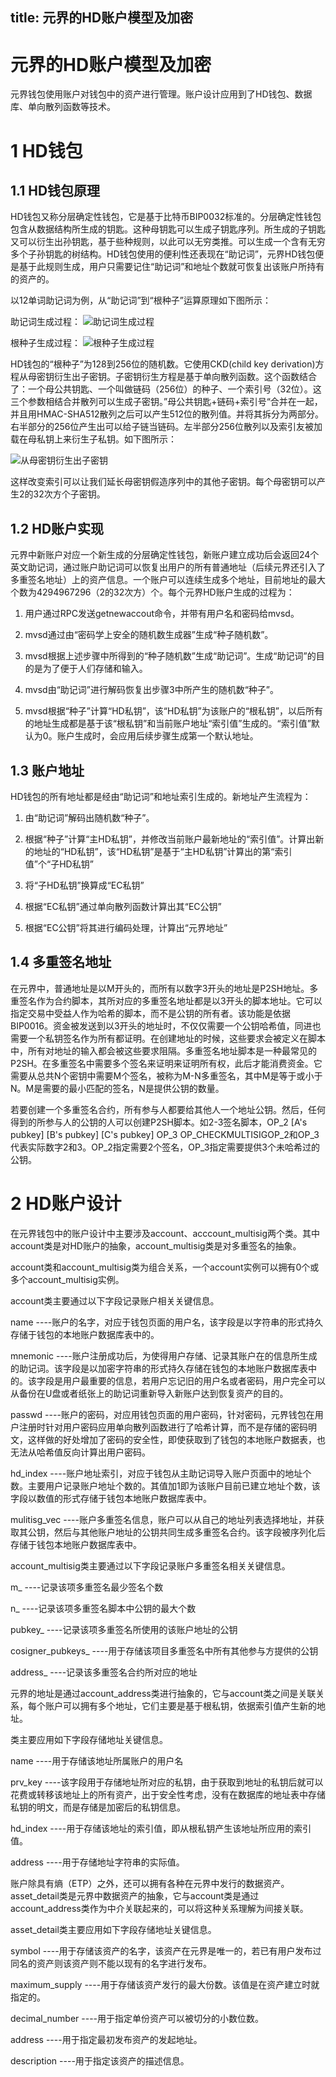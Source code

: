 title: 元界的HD账户模型及加密
---

# 元界的HD账户模型及加密
元界钱包使用账户对钱包中的资产进行管理。账户设计应用到了HD钱包、数据库、单向散列函数等技术。

# 1 HD钱包

## 1.1 HD钱包原理

HD钱包又称分层确定性钱包，它是基于比特币BIP0032标准的。分层确定性钱包包含从数据结构所生成的钥匙。这种母钥匙可以生成子钥匙序列。所生成的子钥匙又可以衍生出孙钥匙，基于些种规则，以此可以无穷类推。可以生成一个含有无穷多个子孙钥匙的树结构。HD钱包使用的便利性还表现在“助记词”，元界HD钱包便是基于此规则生成，用户只需要记住“助记词”和地址个数就可恢复出该账户所持有的资产的。

以12单词助记词为例，从“助记词”到“根种子”运算原理如下图所示：

助记词生成过程：
![助记词生成过程](https://i.imgur.com/k12Jkk0.png)

根种子生成过程：
![根种子生成过程](https://i.imgur.com/phpWeVF.png)

HD钱包的“根种子”为128到256位的随机数。它使用CKD\(child key derivation\)方程从母密钥衍生出子密钥。子密钥衍生方程是基于单向散列函数。这个函数结合了：一个母公共钥匙、一个叫做链码（256位）的种子、一个索引号（32位）。这三个参数相结合并散列可以生成子密钥。”母公共钥匙+链码+索引号“合并在一起，并且用HMAC-SHA512散列之后可以产生512位的散列值。并将其拆分为两部分。右半部分的256位产生出可以给子链当链码。左半部分256位散列以及索引友被加载在母私钥上来衍生子私钥。如下图所示：

![从母密钥衍生出子密钥](https://i.imgur.com/j09an8W.png)

这样改变索引可以让我们延长母密钥假造序列中的其他子密钥。每个母密钥可以产生2的32次方个子密钥。

## 1.2 HD账户实现

元界中新账户对应一个新生成的分层确定性钱包，新账户建立成功后会返回24个英文助记词，通过账户助记词可以恢复出用户的所有普通地址（后续元界还引入了多重签名地址）上的资产信息。一个账户可以连续生成多个地址，目前地址的最大个数为4294967296（2的32次方）个。每个元界HD账户生成的过程为：

1. 用户通过RPC发送getnewaccout命令，并带有用户名和密码给mvsd。

2. mvsd通过由“密码学上安全的随机数生成器”生成“种子随机数”。

3. mvsd根据上述步骤中所得到的“种子随机数”生成“助记词”。生成“助记词”的目的是为了便于人们存储和输入。

4. mvsd由“助记词”进行解码恢复出步骤3中所产生的随机数“种子”。

5. mvsd根据“种子”计算“HD私钥”，该“HD私钥”为该账户的“根私钥”，以后所有的地址生成都是基于该“根私钥”和当前账户地址“索引值”生成的。“索引值”默认为0。账户生成时，会应用后续步骤生成第一个默认地址。

## 1.3 账户地址

HD钱包的所有地址都是经由“助记词”和地址索引生成的。新地址产生流程为：

1. 由“助记词”解码出随机数“种子”。

2. 根据“种子”计算“主HD私钥”，并修改当前账户最新地址的“索引值”。计算出新的地址的“HD私钥”，该“HD私钥”是基于“主HD私钥”计算出的第“索引值”个“子HD私钥”

3. 将“子HD私钥”换算成“EC私钥”

4. 根据“EC私钥”通过单向散列函数计算出其“EC公钥”

5. 根据“EC公钥”将其进行编码处理，计算出“元界地址”

## 1.4 多重签名地址

在元界中，普通地址是以M开头的，而所有以数字3开头的地址是P2SH地址。多重签名作为合约脚本，其所对应的多重签名地址都是以3开头的脚本地址。它可以指定交易中受益人作为哈希的脚本，而不是公钥的所有者。该功能是依据BIP0016。资金被发送到以3开头的地址时，不仅仅需要一个公钥哈希值，同进也需要一个私钥签名作为所有都证明。在创建地址的时候，这些要求会被定义在脚本中，所有对地址的输入都会被这些要求阻隔。多重签名地址脚本是一种最常见的P2SH。在多重签名中需要多个签名来证明来证明所有权，此后才能消费资金。它需要从总共N个密钥中需要M个签名，被称为M-N多重签名，其中M是等于或小于N。M是需要的最小匹配的签名，N是提供公钥的数量。

若要创建一个多重签名合约，所有参与人都要给其他人一个地址公钥。然后，任何得到的所参与人的公钥的人可以创建P2SH脚本。如2-3签名脚本，OP\_2  \[A's pubkey\] \[B's pubkey\] \[C's pubkey\] OP\_3 OP\_CHECKMULTISIGOP\_2和OP\_3代表实际数字2和3。OP\_2指定需要2个签名，OP\_3指定需要提供3个未哈希过的公钥。

# 2 HD账户设计

在元界钱包中的账户设计中主要涉及account、acccount\_multisig两个类。其中account类是对HD账户的抽象，account\_multisig类是对多重签名的抽象。

 account类和account\_multisig类为组合关系，一个account实例可以拥有0个或多个account\_multisig实例。

account类主要通过以下字段记录账户相关关键信息。

 name ----账户的名字，对应于钱包页面的用户名，该字段是以字符串的形式持久存储于钱包的本地账户数据库表中的。

 mnemonic ----账户注册成功后，为使得用户存储、记录其账户在的信息所生成的助记词。该字段是以加密字符串的形式持久存储在钱包的本地账户数据库表中的。该字段是用户最重要的信息，若用户忘记旧的用户名或者密码，用户完全可以从备份在U盘或者纸张上的助记词重新导入新账户达到恢复资产的目的。

 passwd ----账户的密码，对应用钱包页面的用户密码，针对密码，元界钱包在用户注册时针对用户密码应用单向散列函数进行了哈希计算，而不是存储的密码明文，这样做的好处增加了密码的安全性，即使获取到了钱包的本地账户数据表，也无法从哈希值反向计算出用户密码。

 hd\_index ----账户地址索引，对应于钱包从主助记词导入账户页面中的地址个数。主要用户记录账户地址个数的。其值加1即为该账户目前已建立地址个数，该字段以数值的形式存储于钱包本地账户数据库表中。

 mulitisg\_vec ----账户多重签名信息，账户可以从自己的地址列表选择地址，并获取其公钥，然后与其他账户地址的公钥共同生成多重签名合约。该字段被序列化后存储于钱包本地账户数据库表中。

 account\_multisig类主要通过以下字段记录账户多重签名相关关键信息。

 m\_ ----记录该项多重签名最少签名个数

 n\_ ----记录该项多重签名脚本中公钥的最大个数

 pubkey\_ ----记录该项多重签名所使用的该账户地址的公钥

 cosigner\_pubkeys\_ ----用于存储该项目多重签名中所有其他参与方提供的公钥

 address\_ ----记录该多重签名合约所对应的地址

元界的地址是通过account\_address类进行抽象的，它与account类之间是关联关系，每个账户可以拥有多个地址，它们主要是基于根私钥，依据索引值产生新的地址。

类主要应用如下字段存储地址关键信息。

name ----用于存储该地址所属账户的用户名

 prv\_key ----该字段用于存储地址所对应的私钥，由于获取到地址的私钥后就可以花费或转移该地址上的所有资产，出于安全性考虑，没有在数据库的地址表中存储私钥的明文，而是存储是加密后的私钥信息。

 hd\_index ----用于存储该地址的索引值，即从根私钥产生该地址所应用的索引值。

 address ----用于存储地址字符串的实际值。

账户除具有熵（ETP）之外，还可以拥有各种在元界中发行的数据资产。asset\_detail类是元界中数据资产的抽象，它与account类是通过account\_address类作为中介关联起来的，可以将这种关系理解为间接关联。

asset\_detail类主要应用如下字段存储地址关键信息。

 symbol ----用于存储该资产的名字，该资产在元界是唯一的，若已有用户发布过同名的资产则该资产则不能以现有的名字进行发布。

 maximum\_supply ----用于存储该资产发行的最大份数。该值是在资产建立时就指定的。

 decimal\_number ----用于指定单份资产可以被切分的小数位数。

 address ----用于指定最初发布资产的发起地址。

 description ----用于指定该资产的描述信息。
